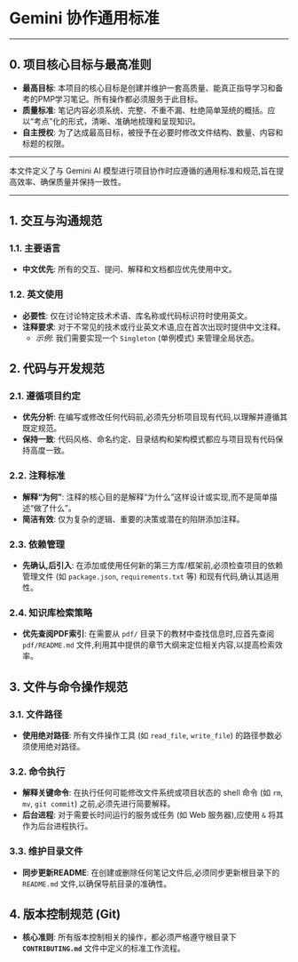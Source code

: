 # Gemini 协作通用标准

---

## 0. 项目核心目标与最高准则

- **最高目标**: 本项目的核心目标是创建并维护一套高质量、能真正指导学习和备考的PMP学习笔记。所有操作都必须服务于此目标。
- **质量标准**: 笔记内容必须系统、完整、不重不漏、杜绝简单笼统的概括。应以“考点”化的形式，清晰、准确地梳理和呈现知识。
- **自主授权**: 为了达成最高目标，被授予在必要时修改文件结构、数量、内容和标题的权限。

---

本文件定义了与 Gemini AI 模型进行项目协作时应遵循的通用标准和规范,旨在提高效率、确保质量并保持一致性。

---

## 1. 交互与沟通规范

### 1.1. 主要语言
- **中文优先**: 所有的交互、提问、解释和文档都应优先使用中文。

### 1.2. 英文使用
- **必要性**: 仅在讨论特定技术术语、库名称或代码标识符时使用英文。
- **注释要求**: 对于不常见的技术或行业英文术语,应在首次出现时提供中文注释。
  - *示例*: 我们需要实现一个 `Singleton` (单例模式) 来管理全局状态。

## 2. 代码与开发规范

### 2.1. 遵循项目约定
- **优先分析**: 在编写或修改任何代码前,必须先分析项目现有代码,以理解并遵循其既定规范。
- **保持一致**: 代码风格、命名约定、目录结构和架构模式都应与项目现有代码保持高度一致。

### 2.2. 注释标准
- **解释“为何”**: 注释的核心目的是解释“为什么”这样设计或实现,而不是简单描述“做了什么”。
- **简洁有效**: 仅为复杂的逻辑、重要的决策或潜在的陷阱添加注释。

### 2.3. 依赖管理
- **先确认,后引入**: 在添加或使用任何新的第三方库/框架前,必须检查项目的依赖管理文件 (如 `package.json`, `requirements.txt` 等) 和现有代码,确认其适用性。

### 2.4. 知识库检索策略
- **优先查阅PDF索引**: 在需要从 `pdf/` 目录下的教材中查找信息时,应首先查阅 `pdf/README.md` 文件,利用其中提供的章节大纲来定位相关内容,以提高检索效率。

## 3. 文件与命令操作规范

### 3.1. 文件路径
- **使用绝对路径**: 所有文件操作工具 (如 `read_file`, `write_file`) 的路径参数必须使用绝对路径。

### 3.2. 命令执行
- **解释关键命令**: 在执行任何可能修改文件系统或项目状态的 shell 命令 (如 `rm`, `mv`, `git commit`) 之前,必须先进行简要解释。
- **后台进程**: 对于需要长时间运行的服务或任务 (如 Web 服务器),应使用 `&` 将其作为后台进程执行。

### 3.3. 维护目录文件
- **同步更新README**: 在创建或删除任何笔记文件后,必须同步更新根目录下的 `README.md` 文件,以确保导航目录的准确性。

## 4. 版本控制规范 (Git)

- **核心准则**: 所有版本控制相关的操作，都必须严格遵守根目录下 **`CONTRIBUTING.md`** 文件中定义的标准工作流程。
